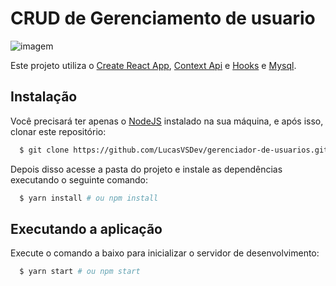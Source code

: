 # CRUD de Gerenciamento de usuario
![imagem](https://github.com/user-attachments/assets/abe09bb7-848a-40c1-bfbf-e5f619d6c1d3)


Este projeto utiliza o [Create React App](https://github.com/facebook/create-react-app), [Context Api](https://pt-br.reactjs.org/docs/context.html) e [Hooks](https://pt-br.reactjs.org/docs/hooks-intro.html) e [Mysql](https://www.mysql.com/).

## Instalação

Você precisará ter apenas o [NodeJS](https://nodejs.org) instalado na sua máquina, e após isso, clonar este repositório:
```sh
  $ git clone https://github.com/LucasVSDev/gerenciador-de-usuarios.git
```

Depois disso acesse a pasta do projeto e instale as dependências executando o seguinte comando:
```sh
  $ yarn install # ou npm install
```

## Executando a aplicação

Execute o comando a baixo para inicializar o servidor de desenvolvimento:
```sh
  $ yarn start # ou npm start
```
